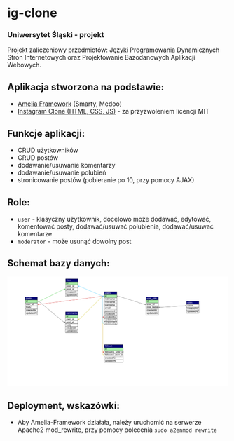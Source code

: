 # ig-clone
### Uniwersytet Śląski - projekt

Projekt zaliczeniowy przedmiotów: Języki Programowania Dynamicznych Stron Internetowych oraz Projektowanie Bazodanowych Aplikacji Webowych.



## Aplikacja stworzona na podstawie:
- [Amelia Framework](https://amelia-framework.eu/) (Smarty, Medoo)
- [Instagram Clone (HTML, CSS, JS)](https://github.com/leocosta1/instagram-clone/tree/main) - za przyzwoleniem licencji MIT

## Funkcje aplikacji:
- CRUD użytkowników
- CRUD postów
- dodawanie/usuwanie komentarzy
- dodawanie/usuwanie polubień
- stronicowanie postów (pobieranie po 10, przy pomocy AJAX)

## Role:
- `user` - klasyczny użytkownik, docelowo może dodawać, edytować, komentować posty, dodawać/usuwać polubienia, dodawać/usuwać komentarze
- `moderator` - może usunąć dowolny post

## Schemat bazy danych:
![Schemat bazy danych](https://github.com/azizko1337/ig-clone/blob/main/db-scheme/ig-clone.svg?raw=true)

## Deployment, wskazówki:
- Aby Amelia-Framework działała, należy uruchomić na serwerze Apache2 mod_rewrite, przy pomocy polecenia `sudo a2enmod rewrite`